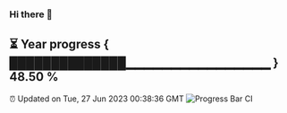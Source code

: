 ### Hi there 👋
⏳ Year progress { ██████████████▁▁▁▁▁▁▁▁▁▁▁▁▁▁▁▁ } 48.50 %
---
⏰ Updated on Tue, 27 Jun 2023 00:38:36 GMT
![Progress Bar CI](https://github.com/Moyi321/Moyi321/workflows/Progress%20Bar%20CI/badge.svg)
